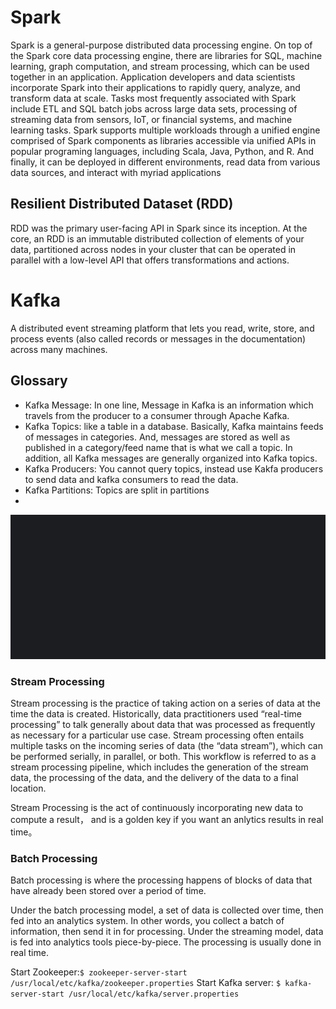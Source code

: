 # Spark
Spark is a general-purpose distributed data 
processing engine. On top of the Spark core data processing engine, there are libraries for SQL, machine learning, graph computation, and stream processing, which can be used together in an application. Application developers and data scientists incorporate Spark into their applications to rapidly query, analyze, and transform data at scale. Tasks most frequently associated with Spark include ETL and SQL batch jobs across large data sets, processing of streaming data from sensors, IoT, or financial systems, and machine learning tasks.
Spark supports multiple workloads through a
unified engine comprised of Spark components as libraries accessible
via unified APIs in popular programing languages, including Scala,
Java, Python, and R. And finally, it can be deployed in different
environments, read data from various data sources, and interact with
myriad applications

## Resilient Distributed Dataset (RDD)
RDD was the primary user-facing API in Spark since its inception. At the core, an RDD is an immutable distributed collection of elements of your data, partitioned across nodes in your cluster that can be operated in parallel with a low-level API that offers transformations and actions.


# Kafka 
A distributed event streaming platform that lets you read, write, store, and process events (also called records or messages in the documentation) across many machines.

## Glossary

- Kafka Message: In one line, Message in Kafka is an information which travels from the producer to a consumer through Apache Kafka.
- Kafka Topics: like a table in a database. Basically, Kafka maintains feeds of messages in categories. And, messages are stored as well as published in a category/feed name that is what we call a topic. In addition, all Kafka messages are generally organized into Kafka topics.
- Kafka Producers: You cannot query topics, instead use Kakfa producers to send data and kafka consumers to read the data. 
- Kafka Partitions: Topics are split in partitions
- 
![img_1.png](img_1.png)


### Stream Processing
Stream processing is the practice of taking action on a series of data at the time the data is created. Historically, data practitioners used “real-time processing” to talk generally about data that was processed as frequently as necessary for a particular use case. Stream processing often entails multiple tasks on the incoming series of data (the “data stream”), which can be performed serially, in parallel, or both. This workflow is referred to as a stream processing pipeline, which includes the generation of the stream data, the processing of the data, and the delivery of the data to a final location.

Stream Processing is the act of continuously incorporating new data to compute a result， and is a golden key if you want an anlytics results in real time。

### Batch Processing
Batch processing is where the processing happens of blocks of data that have already been stored over a period of time.

Under the batch processing model, a set of data is collected over time, then fed into an analytics system. In other words, you collect a batch of information, then send it in for processing.
Under the streaming model, data is fed into analytics tools piece-by-piece. The processing is usually done in real time.



Start Zookeeper:`$ zookeeper-server-start /usr/local/etc/kafka/zookeeper.properties`
Start Kafka server: `$ kafka-server-start /usr/local/etc/kafka/server.properties`